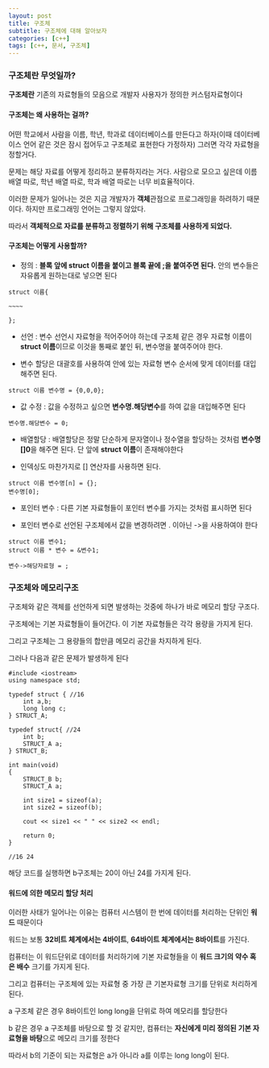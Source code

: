 ```yaml
---
layout: post
title: 구조체
subtitle: 구조체에 대해 알아보자
categories: [c++]
tags: [c++, 문서, 구조체]
---
```

### 구조체란 무엇일까?   

**구조체란** 기존의 자료형들의 모음으로 개발자 사용자가 정의한 커스텀자료형이다   

#### 구조체는 왜 사용하는 걸까?   

어떤 학교에서 사람을 이름, 학년, 학과로 데이터베이스를 만든다고 하자(이때 데이터베이스 언어 같은 것은 잠시 접어두고 구조체로 표현한다 가정하자) 그러면 각각 자료형을 정할거다.    

문제는 해당 자료를 어떻게 정리하고 분류하지라는 거다. 사람으로 모으고 싶은데 이름 배열 따로, 학년 배열 따로, 학과 배열 따로는 너무 비효율적이다.   

이러한 문제가 일어나는 것은 지금 개발자가 **객체**관점으로 프로그래밍을 하려하기 때문이다. 하지만 프로그래밍 언어는 그렇지 않았다.   

따라서 **객체적으로 자료를 분류하고 정렬하기 위해 구조체를 사용하게 되었다.**   

#### 구조체는 어떻게 사용할까?   

* 정의 : **블록 앞에 struct 이름을 붙이고 블록 끝에 ;을 붙여주면 된다.** 안의 변수들은 자유롭게 원하는대로 넣으면 된다
  
```
struct 이름{

~~~~

};
```

* 선언 : 변수 선언시 자료형을 적어주어야 하는데 구조체 같은 경우 자료형 이름이 **struct 이름**이므로 이것을 통째로 붙인 뒤, 변수명을 붙여주어야 한다.
   
* 변수 할당은 대괄호를 사용하여 안에 있는 자료형 변수 순서에 맞게 데이터를 대입해주면 된다. 
  
```
struct 이름 변수명 = {0,0,0};
```

* 값 수정 : 값을 수정하고 싶으면 **변수명.해당변수**를 하여 값을 대입해주면 된다

```
변수명.해당변수 = 0;
```

* 배열할당 : 배열할당은 정말 단순하게 문자열이나 정수열을 할당하는 것처럼 **변수명[]0**을 해주면 된다. 단 앞에 **struct 이름**이 존재해야한다
   
* 인덱싱도 마찬가지로 [] 연산자를 사용하면 된다.

```
struct 이름 변수명[n] = {};
변수명[0];
```

* 포인터 변수 : 다른 기본 자료형들이 포인터 변수를 가지는 것처럼 표시하면 된다

* 포인터 변수로 선언된 구조체에서 값을 변경하려면 . 이아닌 ->을 사용하여야 한다
  
```
struct 이름 변수1;
struct 이름 * 변수 = &변수1;

변수->해당자료형 = ;
```

### 구조체와 메모리구조   

구조체와 같은 객체를 선언하게 되면 발생하는 것중에 하나가 바로 메모리 할당 구조다.    

구조체에는 기본 자료형들이 들어간다. 이 기본 자료형들은 각각 용량을 가지게 된다.    
   
그리고 구조체는 그 용량들의 합만큼 메모리 공간을 차지하게 된다.   

그러나 다음과 같은 문제가 발생하게 된다

```
#include <iostream>
using namespace std;

typedef struct { //16
    int a,b;
    long long c;
} STRUCT_A;

typedef struct{ //24
    int b;
    STRUCT_A a;
} STRUCT_B;

int main(void)
{
    STRUCT_B b;
    STRUCT_A a;
    
    int size1 = sizeof(a);
    int size2 = sizeof(b);

    cout << size1 << " " << size2 << endl;

    return 0;
}

//16 24
```

해당 코드를 실행하면 b구조체는 20이 아닌 24를 가지게 된다.   

#### 워드에 의한 메모리 할당 처리   

이러한 사태가 일어나는 이유는 컴퓨터 시스템이 한 번에 데이터를 처리하는 단위인 **워드** 때문이다   

워드는 보통 **32비트 체계에서는 4바이트**, **64바이트 체계에서는 8바이트**를 가진다.   

컴퓨터는 이 워드단위로 데이터를 처리하기에 기본 자료형들을 이 **워드 크기의 약수 혹은 배수** 크기를 가지게 된다.   

그리고 컴퓨터는 구조체에 있는 자료형 중 가장 큰 기본자료형 크기를 단위로 처리하게 된다.     

a 구조체 같은 경우 8바이트인 long long을 단위로 하여 메모리를 할당한다   

b 같은 경우 a 구조체를 바탕으로 할 것 같지만, 컴퓨터는 **자신에게 미리 정의된 기본 자료형을 바탕**으로 메모리 크기를 정한다   

따라서 b의 기준이 되는 자료형은 a가 아니라 a를 이루는 long long이 된다.   
